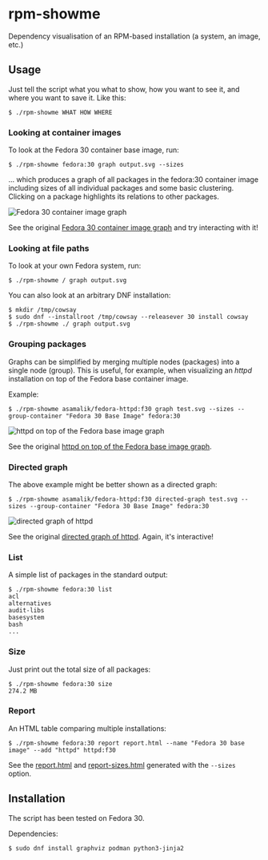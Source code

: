 # rpm-showme

Dependency visualisation of an RPM-based installation (a system, an image, etc.)

## Usage

Just tell the script what you what to show, how you want to see it, and where you want to save it. Like this:

```
$ ./rpm-showme WHAT HOW WHERE
```

### Looking at container images

To look at the Fedora 30 container base image, run:

```
$ ./rpm-showme fedora:30 graph output.svg --sizes
```

... which produces a graph of all packages in the fedora:30 container image including sizes of all individual packages and some basic clustering. Clicking on a package highlights its relations to other packages.

![Fedora 30 container image graph](https://asamalik.fedorapeople.org/showme/fedora-base-image-min.jpg)

See the original [Fedora 30 container image graph](https://asamalik.fedorapeople.org/showme/fedora-base-image.svg) and try interacting with it!


### Looking at file paths

To look at your own Fedora system, run:

```
$ ./rpm-showme / graph output.svg
```

You can also look at an arbitrary DNF installation:

```
$ mkdir /tmp/cowsay
$ sudo dnf --installroot /tmp/cowsay --releasever 30 install cowsay
$ ./rpm-showme ./ graph output.svg
```

### Grouping packages

Graphs can be simplified by merging multiple nodes (packages) into a single node (group). This is useful, for example, when visualizing an *httpd* installation on top of the Fedora base container image.

Example:

```
$ ./rpm-showme asamalik/fedora-httpd:f30 graph test.svg --sizes --group-container "Fedora 30 Base Image" fedora:30
```

![httpd on top of the Fedora base image graph](https://asamalik.fedorapeople.org/showme/httpd-simplified-min.jpg)

See the original [httpd on top of the Fedora base image graph](https://asamalik.fedorapeople.org/showme/httpd-simplified.svg).

### Directed graph

The above example might be better shown as a directed graph:

```
$ ./rpm-showme asamalik/fedora-httpd:f30 directed-graph test.svg --sizes --group-container "Fedora 30 Base Image" fedora:30
```

![directed graph of httpd](https://asamalik.fedorapeople.org/showme/httpd-directed-graph-min.jpg)

See the original [directed graph of httpd](https://asamalik.fedorapeople.org/showme/httpd-directed-graph.svg). Again, it's interactive!

### List

A simple list of packages in the standard output:

```
$ ./rpm-showme fedora:30 list
acl
alternatives
audit-libs
basesystem
bash
...
```

### Size

Just print out the total size of all packages:

```
$ ./rpm-showme fedora:30 size
274.2 MB
```

### Report

An HTML table comparing multiple installations:

```
$ ./rpm-showme fedora:30 report report.html --name "Fedora 30 base image" --add "httpd" httpd:f30 
```

See the [report.html](https://asamalik.fedorapeople.org/showme/report.html) and [report-sizes.html](https://asamalik.fedorapeople.org/showme/report-sizes.html) generated with the `--sizes` option.

## Installation

The script has been tested on Fedora 30.

Dependencies:

```
$ sudo dnf install graphviz podman python3-jinja2
```

